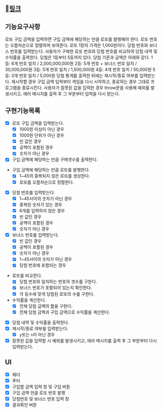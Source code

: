 ## :link:[링크](https://shackstack.github.io/javascript-lotto/dist/)

## 기능요구사항

로또 구입 금액을 입력하면 구입 금액에 해당하는 만큼 로또를 발행해야 한다.
로또 번호는 오름차순으로 정렬하여 보여준다.
로또 1장의 가격은 1,000원이다.
당첨 번호와 보너스 번호를 입력받는다.
사용자가 구매한 로또 번호와 당첨 번호를 비교하여 당첨 내역 및 수익률을 출력한다.
당첨은 1등부터 5등까지 있다. 당첨 기준과 금액은 아래와 같다.
1등: 6개 번호 일치 / 2,000,000,000원
2등: 5개 번호 + 보너스 번호 일치 / 30,000,000원
3등: 5개 번호 일치 / 1,500,000원
4등: 4개 번호 일치 / 50,000원
5등: 3개 번호 일치 / 5,000원
당첨 통계를 출력한 뒤에는 재시작/종료 여부를 입력받는다.
재시작할 경우 구입 금액 입력부터 게임을 다시 시작하고, 종료하는 경우 그대로 프로그램을 종료시킨다.
사용자가 잘못된 값을 입력한 경우 throw문을 사용해 예외를 발생시키고, 에러 메시지를 출력 후 그 부분부터 입력을 다시 받는다.

## 구현기능목록

- [x] 로또 구입 금액을 입력받는다.
  - [x] 1000원 이상이 아닌 경우
  - [x] 1000원 단위가 아닌 경우
  - [x] 빈 값인 경우
  - [x] 공백이 포함된 경우
  - [x] 숫자가 아닌 경우
- [x] 구입 금액에 해당하는 만큼 구매갯수를 출력한다.
- 구입 금액에 해당하는 만큼 로또를 발행한다.
  - [x] 1~45의 중복되지 않은 로또를 생성한다.
  - [x] 로또를 오름차순으로 정렬한다.
- [x] 당첨 번호를 입력받는다.
  - [x] 1~45사이의 숫자가 아닌 경우
  - [x] 중복된 숫자가 있는 경우
  - [x] 6개를 입력하지 않은 경우
  - [x] 빈 값인 경우
  - [x] 공백이 포함된 경우
  - [x] 숫자가 아닌 경우
- [x] 보너스 번호를 입력받는다.
  - [x] 빈 값인 경우
  - [x] 공백이 포함된 경우
  - [x] 숫자가 아닌 경우
  - [x] 1~45사이의 숫자가 아닌 경우
  - [x] 당첨 번호에 포함되는 경우
- 로또를 비교한다.
  - [x] 당첨 번호와 일치하는 번호의 갯수를 구한다.
  - [x] 보너스 번호가 포함되어 있는지 확인한다.
  - [x] 각 등수에 맞게 당첨된 로또의 수를 구한다.
- 수익률을 계산한다.
  - [x] 전체 당첨 금액의 합을 구한다.
  - [x] 전체 당첨 금액과 구입 금액으로 수익률을 계산한다.
- [x] 당첨 내역 및 수익률을 출력한다.
- [x] 재시작/종료 여부를 입력받는다.
  - [x] `y`또는 `n`이 아닌 경우
- [x] 잘못된 값을 입력할 시 예외를 발생시키고, 에러 메시지를 출력 후 그 부분부터 다시 입력받는다.

## UI

- [x] 헤더
- [x] 푸터
- [x] 구입할 금액 입력 창 및 구입 버튼
- [x] 구입 금액 만큼 로또 번호 발행
- [x] 당첨번호 및 보너스 번호 입력 창
- [x] 결과확인 버튼
